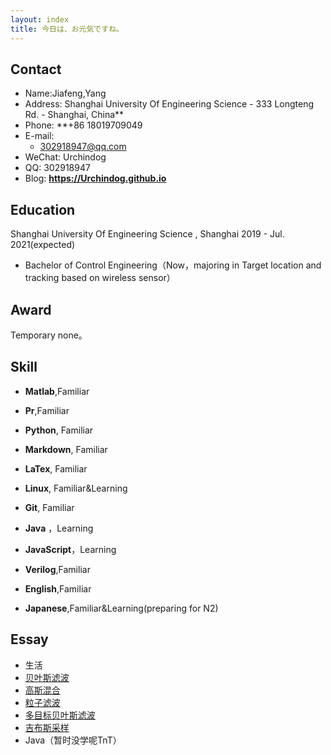 ```yaml
---
layout: index
title: 今日は、お元気ですね。
---
```

## Contact

- Name:Jiafeng,Yang
- Address:  Shanghai University Of Engineering Science  - 333 Longteng  Rd. - Shanghai, China**
- Phone: **+86 18019709049
- E-mail:
  - 302918947@qq.com
- WeChat: Urchindog
- QQ: 302918947
- Blog: **<https://Urchindog.github.io>**

## Education

 Shanghai University Of Engineering Science , Shanghai 2019 - Jul. 2021(expected)

- Bachelor of Control Engineering（Now，majoring in Target location and tracking based on wireless sensor）

## Award

Temporary none。

## Skill

- **Matlab**,Familiar
  
- **Pr**,Familiar
  
- **Python**, Familiar

- **Markdown**, Familiar

- **LaTex**, Familiar

- **Linux**, Familiar&Learning

- **Git**, Familiar

- **Java**     ，Learning

- **JavaScript**，Learning

- **Verilog**,Familiar 

- **English**,Familiar

- **Japanese**,Familiar&Learning(preparing for N2)

  

## Essay

  - 生活
  - [贝叶斯滤波](posts/Bayes-filter)
  - [高斯混合](posts/Gaussian-Mixture)
  - [粒子滤波](posts/Particle-Filter)
  - [多目标贝叶斯滤波](posts/Multi-Bayes-Filter)
  - [吉布斯采样](posts/2020-1-12-Gibbs-Sampling)
  - Java（暂时没学呢TnT）


